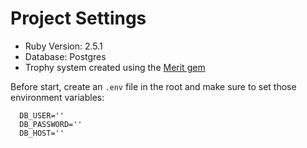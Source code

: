 # Project Settings

- Ruby Version: 2.5.1
- Database: Postgres
- Trophy system created using the [Merit gem](https://github.com/merit-gem/merit)

Before start, create an `.env` file in the root and make sure to set those environment variables:

```
  DB_USER=''
  DB_PASSWORD=''
  DB_HOST=''
```
